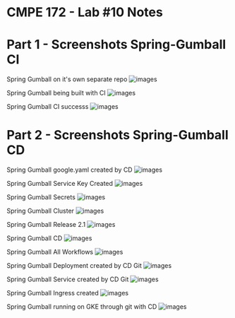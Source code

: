 # CMPE 172 - Lab #10 Notes

# Part 1 - Screenshots Spring-Gumball CI

Spring Gumball on it's own separate repo
![images](https://github.com/victorm648/spring-gumball/blob/main/images/repo.png)

Spring Gumball being built with CI
![images](https://github.com/victorm648/spring-gumball/blob/main/images/ci1.png)

Spring Gumball CI successs
![images](https://github.com/victorm648/spring-gumball/blob/main/images/ci2.png)

# Part 2 - Screenshots Spring-Gumball CD

Spring Gumball google.yaml created by CD
![images](https://github.com/victorm648/spring-gumball/blob/main/images/google2.png)

Spring Gumball Service Key Created
![images](https://github.com/victorm648/spring-gumball/blob/main/images/servicekey.png)

Spring Gumball Secrets
![images](https://github.com/victorm648/spring-gumball/blob/main/images/secrets.png)

Spring Gumball Cluster
![images](https://github.com/victorm648/spring-gumball/blob/main/images/clusters.png)

Spring Gumball Release 2.1
![images](https://github.com/victorm648/spring-gumball/blob/main/images/release.png)

Spring Gumball CD
![images](https://github.com/victorm648/spring-gumball/blob/main/images/cd.png)


Spring Gumball All Workflows
![images](https://github.com/victorm648/spring-gumball/blob/main/images/allworkflows.png)

Spring Gumball Deployment created by CD Git
![images](https://github.com/victorm648/spring-gumball/blob/main/images/deployment.png)

Spring Gumball Service created by CD Git
![images](https://github.com/victorm648/spring-gumball/blob/main/images/service.png)

Spring Gumball Ingress created
![images](https://github.com/victorm648/spring-gumball/blob/main/images/ingress.png)

Spring Gumball running on GKE through git with CD
![images](https://github.com/victorm648/spring-gumball/blob/main/images/gumball.png)

